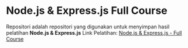 # Node.js & Express.js Full Course
Repositori adalah repositori yang digunakan untuk menyimpan hasil pelatihan **Node.js & Express.js**
Link Pelatihan: [Node.js & Express.js - Full Course](https://www.youtube.com/watch?v=Oe421EPjeBE&t=350s)